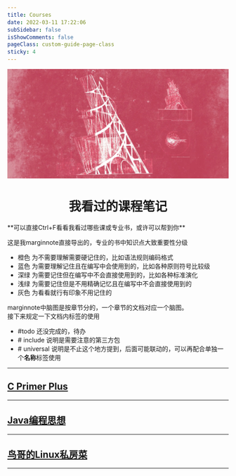 ```yaml
---
title: Courses
date: 2022-03-11 17:22:06
subSidebar: false
isShowComments: false
pageClass: custom-guide-page-class
sticky: 4
---
```


![](./static/tower.png)
<div align="center"><h1><strong>我看过的课程笔记</strong></h1></div>  
**可以直接Ctrl+F看看我看过哪些课或专业书，或许可以帮到你**

这是我marginnote直接导出的，专业的书中知识点大致重要性分级
- 橙色 为不需要理解需要硬记住的，比如语法规则编码格式
- 蓝色 为需要理解记住且在编写中会使用到的，比如各种原则符号比较级
- 深绿 为需要记住但在编写中不会直接使用到的，比如各种标准演化
- 浅绿 为需要记住但是不用精确记忆且在编写中不会直接使用到的
- 灰色 为看看就行有印象不用记住的  

marginnote中脑图是按章节分的，一个章节的文档对应一个脑图。  
接下来规定一下文档内标签的使用  
- \#todo 还没完成的，待办
- \# include 说明是需要注意的第三方包
- \# universal 说明是不止这个地方提到，后面可能联动的，可以再配合单独一个**名称**标签使用



-------
## [C Primer Plus](/courses/c-primer-plus/di-yi-zhang-chu-shi-cyu-yan.html)
<CourseDisplayCard id="C Primer Plus"></CourseDisplayCard>

----------

## [Java编程思想](/courses/java-bian-cheng-si-xiang/di-yi-zhang-mian-xiang-dui-xiang.html)
<CourseDisplayCard id="java编程思想On Java 8"></CourseDisplayCard>

----------

## [鸟哥的Linux私房菜](/courses/niao-ge-de-linux-si-fang-cai/di-ling-zhang-ji-suan-ji-gai-lun.html)
<CourseDisplayCard id="鸟哥的linux私房菜"></CourseDisplayCard>

----------

